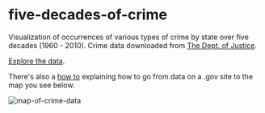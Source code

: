 five-decades-of-crime
=====================

Visualization of occurrences of various types of crime by state over five decades (1960 - 2010). Crime data downloaded from [The Dept. of Justice](http://www.ucrdatatool.gov/Search/Crime/State/TrendsInOneVar.cfm).

[Explore the data](http://swingley.github.io/five-decades-of-crime/built.html).

There's also a [how to](blob/master/howto.md) explaining how to go from data on a .gov site to the map you see below.

![map-of-crime-data](https://raw.githubusercontent.com/swingley/five-decades-of-crime/master/crime-map.png)
